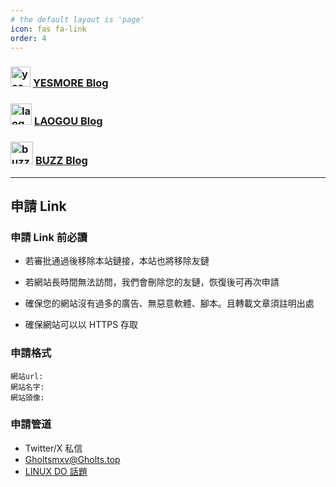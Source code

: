 ```yaml
---
# the default layout is 'page'
icon: fas fa-link
order: 4
---
```


### <img src="https://dev.yesmore.cc/og.png" alt="yesmore" width="32" height="32" /> [YESMORE Blog](https://dev.yesmore.cc)

### <img src="https://avatars.githubusercontent.com/u/128354383?v=4" alt="laogou" width="34" height="34" /> [LAOGOU Blog](https://www.laogou666.com/)

### <img src="https://home.buzzchat.top/images/icon/logo.png" alt="buzz" width="36" height="36" /> [BUZZ Blog](https://blog.buzzchat.top/)

---

##  申請 Link

### 申請 Link 前必讀

- 若審批通過後移除本站鏈接，本站也將移除友鏈

- 若網站長時間無法訪問，我們會刪除您的友鏈，恢復後可再次申請

- 確保您的網站沒有過多的廣告、無惡意軟體、腳本。且轉載文章須註明出處

- 確保網站可以以 HTTPS 存取

### 申請格式
```
網站url:
網站名字:
網站頭像:
```

### 申請管道

- Twitter/X 私信
- Gholtsmxv@Gholts.top
- [LINUX DO 話題](https://linux.do/t/topic/75652)
